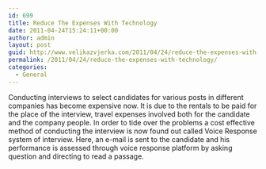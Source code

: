 ```yaml
---
id: 699
title: Reduce The Expenses With Technology
date: 2011-04-24T15:24:11+00:00
author: admin
layout: post
guid: http://www.velikazvjerka.com/2011/04/24/reduce-the-expenses-with-technology/
permalink: /2011/04/24/reduce-the-expenses-with-technology/
categories:
  - General
---
```

Conducting interviews to select candidates for various posts in different companies has become expensive now. It is due to the rentals to be paid for the place of the interview, travel expenses involved both for the candidate and the company people. In order to tide over the problems a cost effective method of conducting the interview is now found out called Voice Response system of interview. Here, an e-mail is sent to the candidate and his performance is assessed through voice response platform by asking question and directing to read a passage.